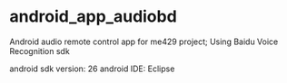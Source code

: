 # android_app_audiobd
Android audio remote control app for me429 project; Using Baidu Voice Recognition sdk

android sdk version: 26
android IDE: Eclipse
